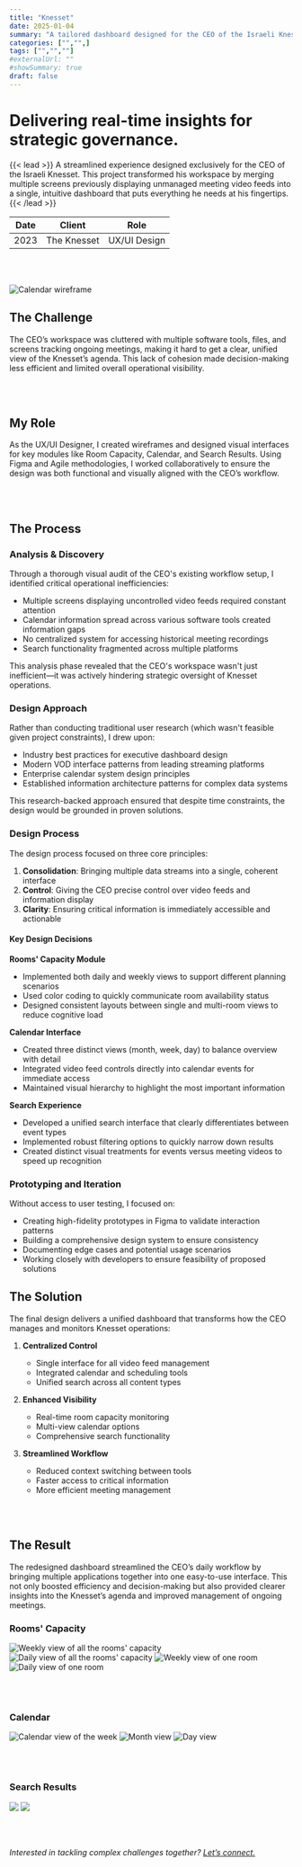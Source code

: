```yaml
---
title: "Knesset"
date: 2025-01-04
summary: "A tailored dashboard designed for the CEO of the Israeli Knesset, consolidating multiple unmanaged video feeds into a single, intuitive interface for efficient meeting management."
categories: ["","",]
tags: ["","",""]
#externalUrl: ""
#showSummary: true
draft: false
---
```


# Delivering real-time insights for strategic governance.

{{< lead >}}
A streamlined experience designed exclusively for the CEO of the Israeli Knesset. This project transformed his workspace by merging multiple screens previously displaying unmanaged meeting video feeds into a single, intuitive dashboard that puts everything he needs at his fingertips.
{{< /lead >}}


| Date   | Client     | Role   |
| --------- | -------- | ------ |
| 2023 | The Knesset | UX/UI Design |

<br></br>

![](/pic1.jpg "Calendar wireframe")


## The Challenge
The CEO’s workspace was cluttered with multiple software tools, files, and screens tracking ongoing meetings, making it hard to get a clear, unified view of the Knesset’s agenda. This lack of cohesion made decision-making less efficient and limited overall operational visibility.

<br></br>

## My Role
As the UX/UI Designer, I created wireframes and designed visual interfaces for key modules like Room Capacity, Calendar, and Search Results. Using Figma and Agile methodologies, I worked collaboratively to ensure the design was both functional and visually aligned with the CEO’s workflow.

<br></br>

## The Process

### Analysis & Discovery
Through a thorough visual audit of the CEO's existing workflow setup, I identified critical operational inefficiencies:
- Multiple screens displaying uncontrolled video feeds required constant attention
- Calendar information spread across various software tools created information gaps
- No centralized system for accessing historical meeting recordings
- Search functionality fragmented across multiple platforms

This analysis phase revealed that the CEO's workspace wasn't just inefficient—it was actively hindering strategic oversight of Knesset operations.

### Design Approach
Rather than conducting traditional user research (which wasn't feasible given project constraints), I drew upon:
- Industry best practices for executive dashboard design
- Modern VOD interface patterns from leading streaming platforms
- Enterprise calendar system design principles
- Established information architecture patterns for complex data systems

This research-backed approach ensured that despite time constraints, the design would be grounded in proven solutions.

### Design Process
The design process focused on three core principles:
1. **Consolidation**: Bringing multiple data streams into a single, coherent interface
2. **Control**: Giving the CEO precise control over video feeds and information display
3. **Clarity**: Ensuring critical information is immediately accessible and actionable

#### Key Design Decisions

**Rooms' Capacity Module**
- Implemented both daily and weekly views to support different planning scenarios
- Used color coding to quickly communicate room availability status
- Designed consistent layouts between single and multi-room views to reduce cognitive load

**Calendar Interface**
- Created three distinct views (month, week, day) to balance overview with detail
- Integrated video feed controls directly into calendar events for immediate access
- Maintained visual hierarchy to highlight the most important information

**Search Experience**
- Developed a unified search interface that clearly differentiates between event types
- Implemented robust filtering options to quickly narrow down results
- Created distinct visual treatments for events versus meeting videos to speed up recognition

### Prototyping and Iteration
Without access to user testing, I focused on:
- Creating high-fidelity prototypes in Figma to validate interaction patterns
- Building a comprehensive design system to ensure consistency
- Documenting edge cases and potential usage scenarios
- Working closely with developers to ensure feasibility of proposed solutions

## The Solution
The final design delivers a unified dashboard that transforms how the CEO manages and monitors Knesset operations:

1. **Centralized Control**
   - Single interface for all video feed management
   - Integrated calendar and scheduling tools
   - Unified search across all content types

2. **Enhanced Visibility**
   - Real-time room capacity monitoring
   - Multi-view calendar options
   - Comprehensive search functionality

3. **Streamlined Workflow**
   - Reduced context switching between tools
   - Faster access to critical information
   - More efficient meeting management


<br></br>

## The Result
The redesigned dashboard streamlined the CEO’s daily workflow by bringing multiple applications together into one easy-to-use interface. This not only boosted efficiency and decision-making but also provided clearer insights into the Knesset’s agenda and improved management of ongoing meetings.

### Rooms' Capacity

![](/rc_week.jpg "Weekly view of all the rooms' capacity")
![](/rc_day.jpg "Daily view of all the rooms' capacity")
![](/1rc_week.jpg "Weekly view of one room")
![](/1rc_day.jpg "Daily view of one room")

<br></br>

### Calendar

![](/ca_month.jpg "Calendar view of the week")
![](/ca_week.jpg "Month view")
![](/ca_day.jpg "Day view")

<br></br>

### Search Results

![](/sr.jpg "")
![](/sr_m.jpg "")


<br></br>

*Interested in tackling complex challenges together? [Let’s connect.](mailto:mos.czn@gmail.com)*  